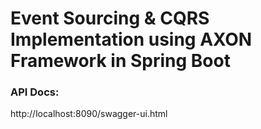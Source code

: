 # Event Sourcing & CQRS Implementation using AXON Framework in Spring Boot

### API Docs:
http://localhost:8090/swagger-ui.html
